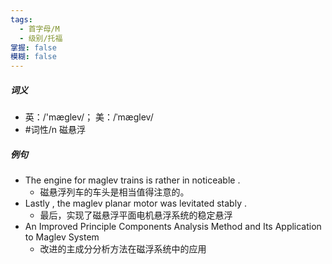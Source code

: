 ```yaml
---
tags:
  - 首字母/M
  - 级别/托福
掌握: false
模糊: false
---
```

##### 词义
- 英：/'mæglev/； 美：/ˈmæɡlev/
- #词性/n  磁悬浮
##### 例句
- The engine for maglev trains is rather in noticeable .
	- 磁悬浮列车的车头是相当值得注意的。
- Lastly , the maglev planar motor was levitated stably .
	- 最后，实现了磁悬浮平面电机悬浮系统的稳定悬浮
- An Improved Principle Components Analysis Method and Its Application to Maglev System
	- 改进的主成分分析方法在磁浮系统中的应用

